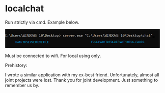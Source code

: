 # localchat

Run strictly via cmd. Example below.


![CMD](https://github.com/jenyasubbotina/localchat/blob/master/how_to.png)

Must be connected to wifi. For local using only.


Prehistory: 

I wrote a similar application with my ex-best friend.
Unfortunately, almost all joint projects were lost.
Thank you for joint development.
Just something to remember us by.
